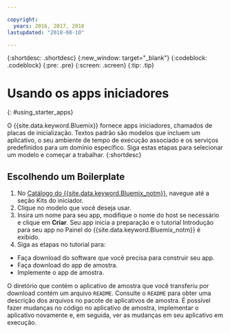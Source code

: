 ```yaml
---

copyright:
  years: 2016, 2017, 2018
lastupdated: "2018-08-10"

---
```


{:shortdesc: .shortdesc}
{:new_window: target="_blank"}
{:codeblock: .codeblock}
{:pre: .pre}
{:screen: .screen}
{:tip: .tip}

# Usando os apps iniciadores
{: #using_starter_apps}

O {{site.data.keyword.Bluemix}}  fornece apps iniciadores, chamados de placas de inicialização. Textos padrão são
modelos que incluem um aplicativo, o seu ambiente de tempo de execução associado e os serviços predefinidos para um domínio específico. Siga estas etapas para selecionar um modelo e começar a trabalhar.
{:shortdesc}

## Escolhendo um Boilerplate

1. No [Catálogo do {{site.data.keyword.Bluemix_notm}}](https://console.{DomainName}/catalog/), navegue até a seção Kits do iniciador.
2. Clique no modelo que você deseja usar.
3. Insira um nome para seu app, modifique o nome do host se necessário e clique em **Criar**. Seu app inicia a preparação e o tutorial Introdução para seu app no Painel do {{site.data.keyword.Bluemix_notm}} é exibido.
4. Siga as etapas no tutorial para:  
  * Faça download do software que você precisa para construir seu app.
  * Faça download do app de amostra.
  * Implemente o app de amostra.

O diretório que contém o aplicativo de amostra que você transferiu por download contém um arquivo `README`. Consulte o `README` para obter uma descrição dos arquivos no pacote de aplicativos de amostra. É possível fazer
mudanças no código no aplicativo de amostra, implementar o aplicativo novamente e, em seguida, ver as mudanças em seu aplicativo em
execução.
